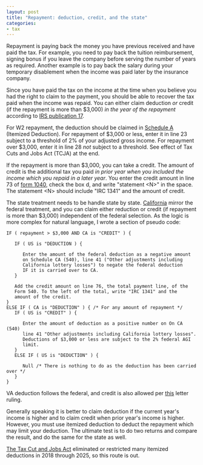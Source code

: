 ```yaml
---
layout: post
title: "Repayment: deduction, credit, and the state"
categories:
- tax
---
```


Repayment is paying back the money you have previous received and
have paid the tax. For example, you need to pay back the tuition
reimbursement, signing bonus if you leave the company before serving
the number of years as required. Another example is to pay back
the salary during your temporary disablement when the income was
paid later by the insurance company.

Since you have paid the tax on the income at the time when you
believe you had the right to claim to the payment, you should be
able to recover the tax paid when the income was repaid. You can
either claim deduction _or_ credit (if the repayment is more than
$3,000) _in the year of the repayment_ according to [IRS publication
17](https://www.irs.gov/pub/irs-pdf/p17.pdf).

For W2 repayment, the deduction should be claimed in [Schedule
A](https://www.irs.gov/pub/irs-pdf/f1040sa.pdf) (Itemized Deduction).
For repayment of $3,000 or less, enter it in line 23 subject to a
threshold of 2% of your adjusted gross income. For repayment over
$3,000, enter it in line 28 _not_ subject to a threshold. See effect of
Tax Cuts and Jobs Act (TCJA) at the end.

If the repayment is more than $3,000, you can take a credit. The
amount of credit is the additional tax you paid _in prior year when
you included the income which you repaid in a later year_. You enter
the credit amount in line 73 of [form
1040](https://www.irs.gov/pub/irs-pdf/f1040.pdf), check the box d,
and write "statement \<N\>" in the space. The statement \<N\> should include
"IRC 1341" and the amount of credit.

The state treatment needs to be handle state by state.
[California](https://www.ftb.ca.gov/forms/2017/17_540bk.pdf) mirror
the federal treatment, and you can claim either reduction or credit
(if repayment is more than $3,000) independent of the federal
selection. As the logic is more complex for natural language, I
wrote a section of pseudo code:

```
IF ( repayment > $3,000 AND CA is "CREDIT" ) {

   IF ( US is "DEDUCTION ) {

      Enter the amount of the federal deduction as a negative amount
      on Schedule CA (540), line 41 ("Other adjustments including
      California lottery losses") to negate the federal deduction
      IF it is carried over to CA.
   }

   Add the credit amount on line 76, the total payment line, of the
   Form 540. To the left of the total, write "IRC 1341" and the
   amount of the credit.
} 
ELSE IF ( CA is "DEDUCTION" ) { /* For any amount of repayment */
   IF ( US is "CREDIT" ) {

      Enter the amount of deduction as a positive number on On CA (540)
      line 41 "Other adjustments including California lottery losses".
      Deductions of $3,000 or less are subject to the 2% federal AGI
      limit.
   }
   ELSE IF ( US is "DEDUCTION" ) {

      Null /* There is nothing to do as the deduction has been carried over */
   }
}
```

VA deduction follows the federal, and credit is also allowed per
[this](https://tax.virginia.gov/laws-rules-decisions/rulings-tax-commissioner/87-190)
letter ruling.

Generally speaking it is better to claim deduction if the current year's income is higher and to
claim credit when prior year's income is higher. However, you must use itemized deduction to deduct
the repayment which may limit your deduction. The ultimate test is to do two returns and compare
the result, and do the same for the state as well.

[The Tax Cut and Jobs Act](https://en.wikipedia.org/wiki/Tax_Cuts_and_Jobs_Act_of_2017)
eliminated or restricted many itemized deductions in 2018 through 2025, so this route is out.
